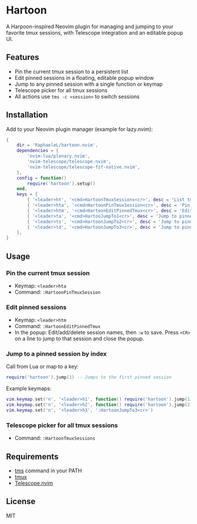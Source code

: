 # Hartoon

A Harpoon-inspired Neovim plugin for managing and jumping to your favorite tmux sessions, with Telescope integration and an editable popup UI.

## Features

- Pin the current tmux session to a persistent list
- Edit pinned sessions in a floating, editable popup window
- Jump to any pinned session with a single function or keymap
- Telescope picker for all tmux sessions
- All actions use `tms -c <session>` to switch sessions

## Installation

Add to your Neovim plugin manager (example for lazy.nvim):

```lua
{
    dir = 'RaphaeleL/hartoon.nvim',
    dependencies = {
        'nvim-lua/plenary.nvim',
        'nvim-telescope/telescope.nvim',
        'nvim-telescope/telescope-fzf-native.nvim',
    },
    config = function()
        require('hartoon').setup()
    end,
    keys = {
        { '<leader>ht', '<cmd>HartoonTmuxSessions<cr>', desc = 'List tmux sessions' },
        { '<leader>hta', '<cmd>HartoonPinTmuxSession<cr>', desc = 'Pin current tmux session' },
        { '<leader>htm', '<cmd>HartoonEditPinnedTmux<cr>', desc = 'Edit pinned tmux sessions' },
        { '<leader>ta', '<cmd>HartooJumpTo1<cr>', desc = 'Jump to pinned tmux session 1' },
        { '<leader>ts', '<cmd>HartoonJumpTo2<cr>', desc = 'Jump to pinned tmux session 2' },
        { '<leader>td', '<cmd>HartoonJumpTo3<cr>', desc = 'Jump to pinned tmux session 3' },
    },
}
```

## Usage

### Pin the current tmux session

- Keymap: `<leader>hta`
- Command: `:HartoonPinTmuxSession`

### Edit pinned sessions

- Keymap: `<leader>htm`
- Command: `:HartoonEditPinnedTmux`
- In the popup: Edit/add/delete session names, then `:w` to save. Press `<CR>` on a line to jump to that session and close the popup.

### Jump to a pinned session by index

Call from Lua or map to a key:

```lua
require('hartoon').jump(1) -- Jumps to the first pinned session
```

Example keymaps:

```lua
vim.keymap.set('n', '<leader>h1', function() require('hartoon').jump(1) end)
vim.keymap.set('n', '<leader>h2', function() require('hartoon').jump(2) end)
vim.keymap.set('n', '<leader>h3', ':HartoonJumpTo3<cr>')
```

### Telescope picker for all tmux sessions

- Command: `:HartoonTmuxSessions`

## Requirements

- [tms](https://github.com/RaphaeleL/tms) command in your PATH
- [tmux](https://github.com/tmux/tmux)
- [Telescope.nvim](https://github.com/nvim-telescope/telescope.nvim)

## License

MIT

